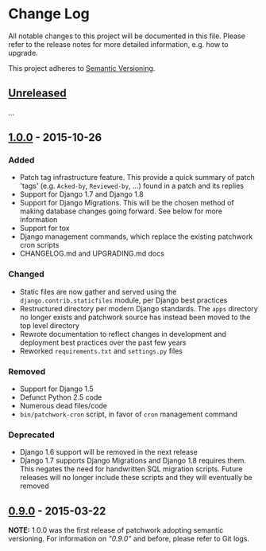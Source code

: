 # Change Log

All notable changes to this project will be documented in this file. Please
refer to the release notes for more detailed information, e.g. how to upgrade.

This project adheres to [Semantic Versioning](http://semver.org/).

## [Unreleased]

...

## [1.0.0] - 2015-10-26

### Added

- Patch tag infrastructure feature. This provide a quick summary of patch
  'tags' (e.g. `Acked-by`, `Reviewed-by`, ...) found in a patch and its replies
- Support for Django 1.7 and Django 1.8
- Support for Django Migrations. This will be the chosen method of making
  database changes going forward. See below for more information
- Support for tox
- Django management commands, which replace the existing patchwork cron scripts
- CHANGELOG.md and UPGRADING.md docs

### Changed

- Static files are now gather and served using the `django.contrib.staticfiles`
  module, per Django best practices
- Restructured directory per modern Django standards. The `apps` directory no
  longer exists and patchwork source has instead been moved to the top level
  directory
- Rewrote documentation to reflect changes in development and deployment best
  practices over the past few years
- Reworked `requirements.txt` and `settings.py` files

### Removed

- Support for Django 1.5
- Defunct Python 2.5 code
- Numerous dead files/code
- `bin/patchwork-cron` script, in favor of `cron` management command

### Deprecated

- Django 1.6 support will be removed in the next release
- Django 1.7 supports Django Migrations and Django 1.8 requires them. This
  negates the need for handwritten SQL migration scripts. Future releases will
  no longer include these scripts and they will eventually be removed

## [0.9.0] - 2015-03-22

**NOTE:** 1.0.0 was the first release of patchwork adopting semantic versioning.
For information on *"0.9.0"* and before, please refer to Git logs.

[Unreleased]: https://github.com/getpatchwork/patchwork/compare/v1.0.0...HEAD
[1.0.0]: https://github.com/getpatchwork/patchwork/compare/v0.9.0...v1.0.0
[0.9.0]: https://github.com/getpatchwork/patchwork/compare/c561ebe...v0.9.0

